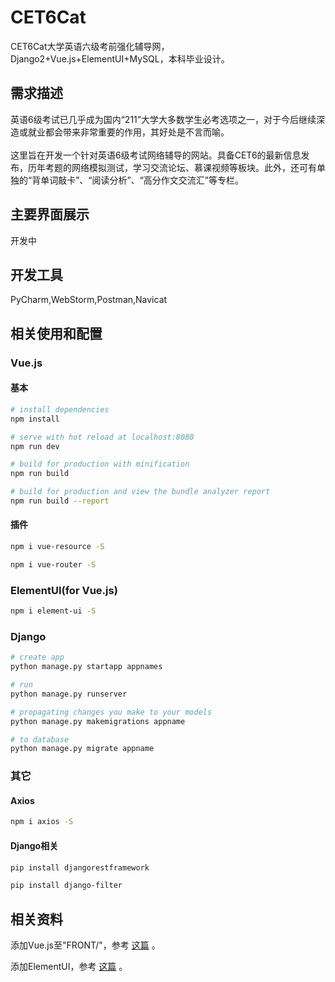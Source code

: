 # CET6Cat
CET6Cat大学英语六级考前强化辅导网，Django2+Vue.js+ElementUI+MySQL，本科毕业设计。
## 需求描述
英语6级考试已几乎成为国内“211”大学大多数学生必考选项之一，对于今后继续深造或就业都会带来非常重要的作用，其好处是不言而喻。
<br><br>
这里旨在开发一个针对英语6级考试网络辅导的网站。具备CET6的最新信息发布，历年考题的网络模拟测试，学习交流论坛、慕课视频等板块。此外，还可有单独的“背单词敲卡”、“阅读分析”、“高分作文交流汇”等专栏。
## 主要界面展示
开发中
## 开发工具
PyCharm,WebStorm,Postman,Navicat
## 相关使用和配置
### Vue.js
#### 基本
``` bash
# install dependencies
npm install

# serve with hot reload at localhost:8080
npm run dev

# build for production with minification
npm run build

# build for production and view the bundle analyzer report
npm run build --report
```
#### 插件
``` bash
npm i vue-resource -S

npm i vue-router -S
```
### ElementUI(for Vue.js)
``` bash
npm i element-ui -S
```
### Django
``` bash
# create app
python manage.py startapp appnames

# run
python manage.py runserver

# propagating changes you make to your models
python manage.py makemigrations appname

# to database
python manage.py migrate appname
```
### 其它
#### Axios
```bash
npm i axios -S
```
#### Django相关
```bash
pip install djangorestframework

pip install django-filter
```
## 相关资料
添加Vue.js至"FRONT/"，参考 [这篇](https://segmentfault.com/p/1210000010550731/read) 。

添加ElementUI，参考 [这篇](https://www.jianshu.com/p/998cf125e9fc) 。

